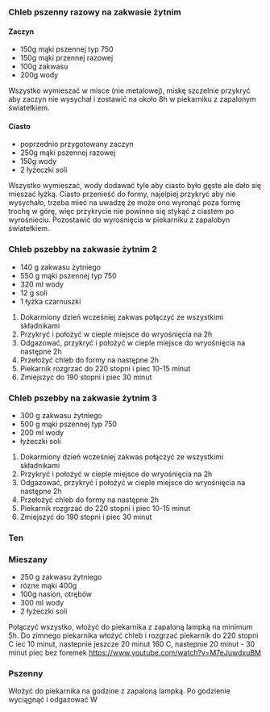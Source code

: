 ### Chleb pszenny razowy na zakwasie żytnim
#### Zaczyn
* 150g mąki pszennej typ 750
* 150g mąki przennej razowej
* 100g zakwasu
* 200g wody

Wszystko wymieszać w misce (nie metalowej), miskę szczelnie przykryć aby zaczyn nie wysychał i zostawić na około 8h w piekarniku z zapalonym światełkiem.

#### Ciasto
* poprzednio przygotowany zaczyn
* 250g mąki pszennej razowej
* 150g wody
* 2 łyżeczki soli

Wszystko wymieszać, wody dodawać tyle aby ciasto było gęste ale dało się mieszać łyżką. Ciasto przenieść do formy, najelpiej przykryć aby nie wysychało, trzeba mieć na uwadzę że może ono wyronąć poza formę trochę w górę, więc przykrycie nie powinno się stykąć z ciastem po wyrośnieciu. Pozostawić do wyrośnięcia w piekarniku z zapalobyn światełkiem.


### Chleb pszebby na zakwasie żytnim 2
* 140 g zakwasu żytniego
* 550 g mąki pszennej typ 750
* 320 ml wody
* 12 g soli
* 1 łyżka czarnuszki

1. Dokarmiony dzień wcześniej zakwas połączyć ze wszystkimi składnikami
2. Przykryć i położyć w cieple miejsce do wryośnięcia na 2h
3. Odgazować, przykryć i położyć w cieple miejsce do wryośnięcia na następne 2h
4. Przełożyć chleb do formy na następne 2h
5. Piekarnik rozgrzać do 220 stopni i piec 10-15 minut
6. Zmiejszyć do 190 stopni i piec 30 minut

### Chleb pszebby na zakwasie żytnim 3
* 300 g zakwasu żytniego
* 500 g mąki pszennej typ 750
* 200 ml wody
* łyżeczki soli

1. Dokarmiony dzień wcześniej zakwas połączyć ze wszystkimi składnikami
2. Przykryć i położyć w cieple miejsce do wryośnięcia na 2h
3. Odgazować, przykryć i położyć w cieple miejsce do wryośnięcia na następne 2h
4. Przełożyć chleb do formy na następne 2h
5. Piekarnik rozgrzać do 220 stopni i piec 10-15 minut
6. Zmiejszyć do 190 stopni i piec 30 minut


### Ten
### Mieszany

* 250 g zakwasu żytniego
* rózne mąki  400g
* 100g nasion, otrębów
* 300 ml wody
* 2 łyżeczki soli

Połączyć wszystko, włożyć do piekarnika z zapaloną lampką na minimum 5h.
Do zimnego piekarnika włożyć chleb i rozgrzać piekarnik do 220 stopni C iec 10 minut, nastepnie jeszcze 20 minut 160 C, nastepnie 20 minut - 30 minut piec bez foremek
https://www.youtube.com/watch?v=M7eJuwdxuBM

### Pszenny

Włożyć do piekarnika na godzine z zapaloną lampką.
Po godzienie wyciągnąć i odgazować
W
